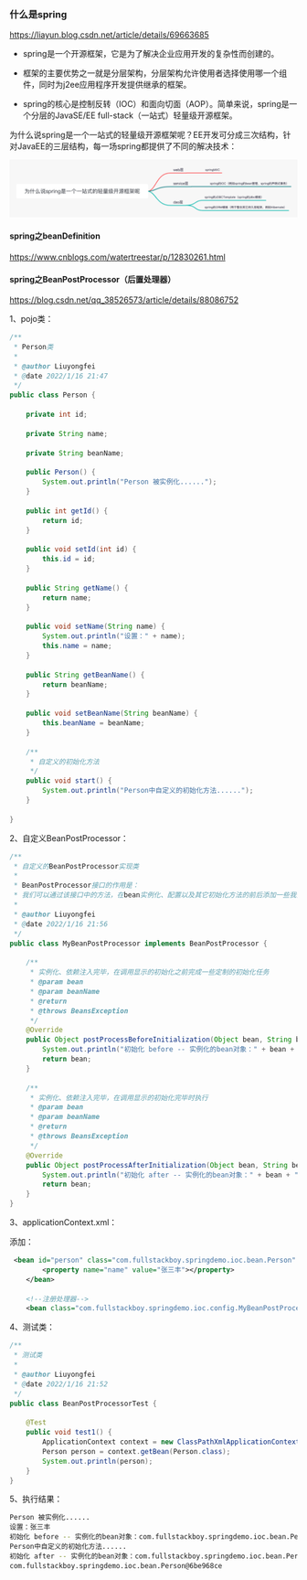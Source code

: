 ### 什么是spring

https://liayun.blog.csdn.net/article/details/69663685

- spring是一个开源框架，它是为了解决企业应用开发的复杂性而创建的。

- 框架的主要优势之一就是分层架构，分层架构允许使用者选择使用哪一个组件，同时为j2ee应用程序开发提供继承的框架。

- spring的核心是控制反转（IOC）和面向切面（AOP）。简单来说，spring是一个分层的JavaSE/EE full-stack（一站式）轻量级开源框架。

为什么说spring是一个一站式的轻量级开源框架呢？EE开发可分成三次结构，针对JavaEE的三层结构，每一场spring都提供了不同的解决技术：

![为什么说spring是一个一站式的轻量级开源框架呢](Untitled.assets/为什么说spring是一个一站式的轻量级开源框架呢.png)



#### spring之beanDefinition

https://www.cnblogs.com/watertreestar/p/12830261.html

#### spring之BeanPostProcessor（后置处理器）

https://blog.csdn.net/qq_38526573/article/details/88086752

1、pojo类：

```java
/**
 * Person类
 *
 * @author Liuyongfei
 * @date 2022/1/16 21:47
 */
public class Person {

    private int id;

    private String name;

    private String beanName;

    public Person() {
        System.out.println("Person 被实例化......");
    }

    public int getId() {
        return id;
    }

    public void setId(int id) {
        this.id = id;
    }

    public String getName() {
        return name;
    }

    public void setName(String name) {
        System.out.println("设置：" + name);
        this.name = name;
    }

    public String getBeanName() {
        return beanName;
    }

    public void setBeanName(String beanName) {
        this.beanName = beanName;
    }

    /**
     * 自定义的初始化方法
     */
    public void start() {
        System.out.println("Person中自定义的初始化方法......");
    }

}
```

2、自定义BeanPostProcessor：

```java
/**
 * 自定义的BeanPostProcessor实现类
 *
 * BeanPostProcessor接口的作用是：
 * 我们可以通过该接口中的方法，在bean实例化、配置以及其它初始化方法的前后添加一些我们自己的逻辑
 *
 * @author Liuyongfei
 * @date 2022/1/16 21:56
 */
public class MyBeanPostProcessor implements BeanPostProcessor {

    /**
     * 实例化、依赖注入完毕，在调用显示的初始化之前完成一些定制的初始化任务
     * @param bean
     * @param beanName
     * @return
     * @throws BeansException
     */
    @Override
    public Object postProcessBeforeInitialization(Object bean, String beanName) throws BeansException {
        System.out.println("初始化 before -- 实例化的bean对象：" + bean + "\t" + beanName);
        return bean;
    }

    /**
     * 实例化、依赖注入完毕，在调用显示的初始化完毕时执行
     * @param bean
     * @param beanName
     * @return
     * @throws BeansException
     */
    @Override
    public Object postProcessAfterInitialization(Object bean, String beanName) throws BeansException {
        System.out.println("初始化 after -- 实例化的bean对象：" + bean + "\t" + beanName);
        return bean;
    }
}
```

3、applicationContext.xml：

添加：

```xml
 <bean id="person" class="com.fullstackboy.springdemo.ioc.bean.Person" init-method="start">
        <property name="name" value="张三丰"></property>
    </bean>

    <!--注册处理器-->
    <bean class="com.fullstackboy.springdemo.ioc.config.MyBeanPostProcessor"></bean>
```

4、测试类：

```java
/**
 * 测试类
 *
 * @author Liuyongfei
 * @date 2022/1/16 21:52
 */
public class BeanPostProcessorTest {

    @Test
    public void test1() {
        ApplicationContext context = new ClassPathXmlApplicationContext("applicationContext.xml");
        Person person = context.getBean(Person.class);
        System.out.println(person);
    }
}
```

5、执行结果：

```bash
Person 被实例化......
设置：张三丰
初始化 before -- 实例化的bean对象：com.fullstackboy.springdemo.ioc.bean.Person@6be968ce	person
Person中自定义的初始化方法......
初始化 after -- 实例化的bean对象：com.fullstackboy.springdemo.ioc.bean.Person@6be968ce	person
com.fullstackboy.springdemo.ioc.bean.Person@6be968ce
```

